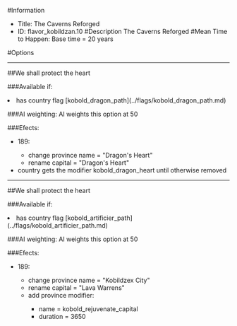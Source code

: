 #Information
 - Title: The Caverns Reforged
 - ID: flavor_kobildzan.10
#Description
The Caverns Reforged
#Mean Time to Happen:
Base time = 20 years

#Options

___
##We shall protect the heart

###Available if:
<li>has country flag [kobold_dragon_path](../flags/kobold_dragon_path.md)</li>

###AI weighting:
AI weights this option at 50


###Efects:<ul><li>189:</li><ul><li>change province name = "Dragon's Heart"</li><li>rename capital = "Dragon's Heart"</li></ul><li>country gets the modifier kobold_dragon_heart until otherwise removed</li></ul>

___
##We shall protect the heart

###Available if:
<li>has country flag [kobold_artificier_path](../flags/kobold_artificier_path.md)</li>

###AI weighting:
AI weights this option at 50


###Efects:<ul><li>189:</li><ul><li>change province name = "Kobildzex City"</li><li>rename capital = "Lava Warrens"</li><li>add province modifier:</li><ul><li>name = kobold_rejuvenate_capital</li><li>duration = 3650</li></ul></ul></ul>
